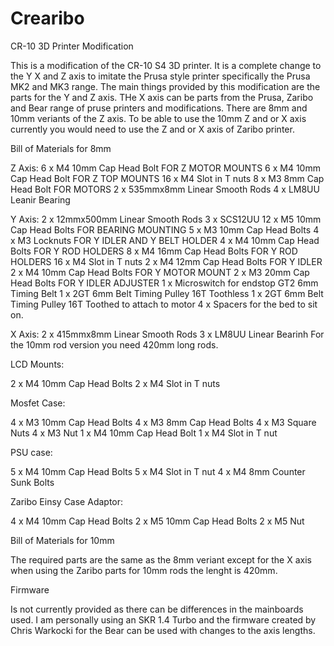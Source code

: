 # Crearibo

CR-10 3D Printer Modification

This is a modification of the CR-10 S4 3D printer. It is a complete change to the Y X and Z axis to imitate the Prusa style printer specifically the Prusa MK2 and MK3 range. The main things provided by this modification are the parts for the Y and Z axis. THe X axis can be parts from the Prusa, Zaribo and Bear range of pruse printers and modifications. There are 8mm and 10mm veriants of the Z axis. To be able to use the 10mm Z and or X axis currently you would need to use the Z and or X axis of Zaribo printer.

Bill of Materials for 8mm

Z Axis:
6 x M4 10mm Cap Head Bolt FOR Z MOTOR MOUNTS
6 x M4 10mm Cap Head Bolt FOR Z TOP MOUNTS
16 x M4 Slot in T nuts
8 x M3 8mm Cap Head Bolt FOR MOTORS
2 x 535mmx8mm Linear Smooth Rods
4 x LM8UU Leanir Bearing

Y Axis:
2 x 12mmx500mm Linear Smooth Rods
3 x SCS12UU
12 x M5 10mm Cap Head Bolts FOR BEARING MOUNTING
5 x M3 10mm Cap Head Bolts
4 x M3 Locknuts FOR Y IDLER AND Y BELT HOLDER
4 x M4 10mm Cap Head Bolts FOR Y ROD HOLDERS
8 x M4 16mm Cap Head Bolts FOR Y ROD HOLDERS
16 x M4 Slot in T nuts
2 x M4 12mm Cap Head Bolts FOR Y IDLER
2 x M4 10mm Cap Head Bolts FOR Y MOTOR MOUNT
2 x M3 20mm Cap Head Bolts FOR Y IDLER ADJUSTER
1 x Microswitch for endstop
GT2 6mm Timing Belt
1 x 2GT 6mm Belt Timing Pulley 16T Toothless
1 x 2GT 6mm Belt Timing Pulley 16T Toothed to attach to motor
4 x Spacers for the bed to sit on.

X Axis:
2 x 415mmx8mm Linear Smooth Rods
3 x LM8UU Linear Bearinh
For the 10mm rod version you need 420mm long rods.

LCD Mounts:

2 x M4 10mm Cap Head Bolts
2 x M4 Slot in T nuts

Mosfet Case:

4 x M3 10mm Cap Head Bolts
4 x M3 8mm Cap Head Bolts
4 x M3 Square Nuts
4 x M3 Nut
1 x M4 10mm Cap Head Bolt
1 x M4 Slot in T nut

PSU case:

5 x M4 10mm Cap Head Bolts
5 x M4 Slot in T nut
4 x M4 8mm Counter Sunk Bolts

Zaribo Einsy Case Adaptor:

4 x M4 10mm Cap Head Bolts
2 x M5 10mm Cap Head Bolts
2 x M5 Nut

Bill of Materials for 10mm

The required parts are the same as the 8mm veriant except for the X axis when using the Zaribo parts for 10mm rods the lenght is 420mm.

Firmware

Is not currently provided as there can be differences in the mainboards used. I am personally using an SKR 1.4 Turbo and the firmware created by Chris Warkocki for the Bear can be used with changes to the axis lengths.



